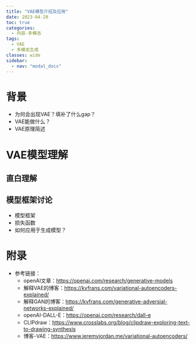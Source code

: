 ```yaml
---
title: "VAE模型介绍及应用"
date: 2023-04-20
toc: true
categories:
  - 内容-多模态
tags:
  - VAE
  - 多模态生成
classes: wide
sidebar:
  - nav: "modal_docs"
---
```


# 背景
- 为何会出现VAE？填补了什么gap？
- VAE能做什么？
- VAE原理简述

# VAE模型理解

## 直白理解

## 模型框架讨论

- 模型框架
- 损失函数
- 如何应用于生成模型？


# 附录
- 参考链接：
  - openAI文章：https://openai.com/research/generative-models
  - 解释VAE的博客：https://kvfrans.com/variational-autoencoders-explained/
  - 解释GAN的博客：https://kvfrans.com/generative-adversial-networks-explained/
  - openAI-DALL-E：https://openai.com/research/dall-e
  - CLIPdraw：https://www.crosslabs.org/blog/clipdraw-exploring-text-to-drawing-synthesis
  - 博客-VAE：https://www.jeremyjordan.me/variational-autoencoders/

[clip-paper]: https://arxiv.org/abs/2103.00020
[my-github-clip-1]: https://github.com/Iven2166/models-learning/blob/main/deep-learning/modals-models/clip/clip-hugging.ipynb

